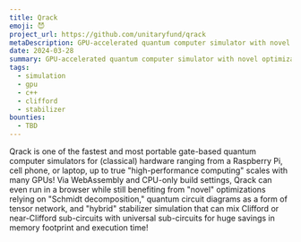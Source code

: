```yaml
---
title: Qrack
emoji: 😈
project_url: https://github.com/unitaryfund/qrack
metaDescription: GPU-accelerated quantum computer simulator with novel optimizations
date: 2024-03-28
summary: GPU-accelerated quantum computer simulator with novel optimizations
tags:
  - simulation
  - gpu
  - c++
  - clifford
  - stabilizer
bounties:
  - TBD
---
```


Qrack is one of the fastest and most portable gate-based quantum computer simulators for (classical) hardware ranging from a Raspberry Pi, cell phone, or laptop, up to true "high-performance computing" scales with many GPUs! Via WebAssembly and CPU-only build settings, Qrack can even run in a browser while still benefiting from "novel" optimizations relying on "Schmidt decomposition," quantum circuit diagrams as a form of tensor network, and "hybrid" stabilizer simulation that can mix Clifford or near-Clifford sub-circuits with universal sub-circuits for huge savings in memory footprint and execution time!
